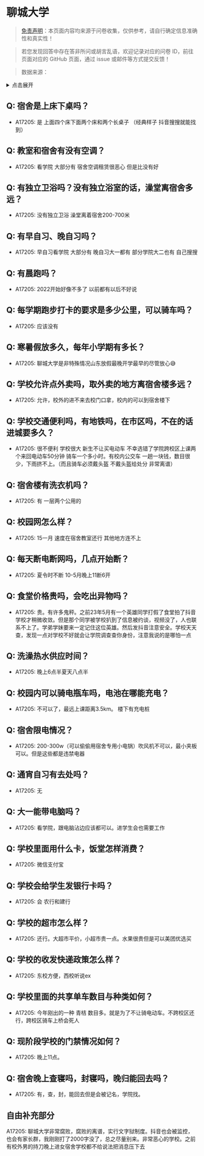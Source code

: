 # 聊城大学

> [免责声明](https://colleges.chat/#_3)：本页面内容均来源于问卷收集，仅供参考，请自行确定信息准确性和真实性！

> 若您发现回答中存在答非所问或胡言乱语，欢迎记录对应的问卷 ID，前往页面对应的 GitHub 页面，通过 issue 或邮件等方式提交反馈！

> 数据来源：

<details><summary>点击展开</summary>
<ul>
<li>A17205: 匿名 (2023 年 05 月)</li>
</ul>
</details>

## Q: 宿舍是上床下桌吗？

- A17205: 是 上面四个床下面两个床和两个长桌子 （经典样子 抖音搜搜就能找到）

## Q: 教室和宿舍有没有空调？

- A17205: 看学院 大部分有 宿舍空调租赁很恶心 但是比没有好

## Q: 有独立卫浴吗？没有独立浴室的话，澡堂离宿舍多远？

- A17205: 没有独立卫浴 澡堂离着宿舍200-700米

## Q: 有早自习、晚自习吗？

- A17205: 早自习看学院 大部分有 晚自习大一都有 部分学院大二也有 自己搜搜

## Q: 有晨跑吗？

- A17205: 2022开始好像不多了 以前都有以后不好说

## Q: 每学期跑步打卡的要求是多少公里，可以骑车吗？

- A17205: 应该没有

## Q: 寒暑假放多久，每年小学期有多长？

- A17205: 聊城大学是非特殊情况山东放假最晚开学最早的尽管放心😅

## Q: 学校允许点外卖吗，取外卖的地方离宿舍楼多远？

- A17205: 允许，校外的进不来去校门口拿，校内的可以到宿舍楼下

## Q: 学校交通便利吗，有地铁吗，在市区吗，不在的话进城要多久？

- A17205: 很不便利 学校很大 新生不让买电动车 不幸选错了学院跨校区上课两个来回电动车50分钟 骑车一个多小时。有校内公交车 一趟一块钱，数目很少，下雨挤不上。（而且骑车必须戴头盔 不戴头盔给处分 非常离谱）

## Q: 宿舍楼有洗衣机吗？

- A17205: 有 一层两个公用的

## Q: 校园网怎么样？

- A17205: 15一月 速度在宿舍教室还行 其他地方连不上

## Q: 每天断电断网吗，几点开始断？

- A17205: 夏令时不断 10-5月晚上11断6开

## Q: 食堂价格贵吗，会吃出异物吗？

- A17205: 贵。有许多鬼秤。之前23年5月有一个英雄同学打假了食堂拍了抖音学校才稍微收敛。但是那个同学被学校扒到了信息被约谈，视频没了，人也联系不上了。学弟学妹要来一定记住这位英雄。然后发抖音注意安全。学校天天查，发现一点对学校不好就会让学院调查查你身份，注意我说的是哪怕一点

## Q: 洗澡热水供应时间？

- A17205: 晚上6点半夏天八点半

## Q: 校园内可以骑电瓶车吗，电池在哪能充电？

- A17205: 不可以了，最远上课距离3.5km。 楼下有充电桩

## Q: 宿舍限电情况？

- A17205: 200-300w（可以偷偷用宿舍专用小电锅）吹风机不可以，最小夹板可以。但是这些都是违禁电器

## Q: 通宵自习有去处吗？

- A17205: 无

## Q: 大一能带电脑吗？

- A17205: 看学院，跟电脑沾边应该都可以。进学生会也需要工作

## Q: 学校里面用什么卡，饭堂怎样消费？

- A17205: 微信支付宝

## Q: 学校会给学生发银行卡吗？

- A17205: 会 农行和建行

## Q: 学校的超市怎么样？

- A17205: 还行。大超市平价，小超市贵一点。水果很贵但是可以美团优选买

## Q: 学校的收发快递政策怎么样？

- A17205: 东校方便，西校听说ex

## Q: 学校里面的共享单车数目与种类如何？

- A17205: 今年刚出的一种 青桔 数目多。就是为了不让骑电动车。不跨校区还行，跨校区骑车上桥会死人

## Q: 现阶段学校的门禁情况如何？

- A17205: 晚上11点。

## Q: 宿舍晚上查寝吗，封寝吗，晚归能回去吗？

- A17205: 有，查，封，能回去但是会被记名，学院找。

## 自由补充部分

A17205: 聊城大学非常腐败，腐败的离谱，实行文字狱制度。抖音也会被监控，也会有家长群，我刚刚打了2000字没了，总之尽量别来。非常恶心的学校。之前有校外男的持刀晚上进女宿舍学校都不给说法把消息压下去